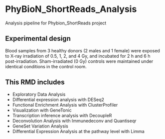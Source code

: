 # PhyBioN_ShortReads_Analysis
Analysis pipeline for Phybion_ShortReads project
## Experimental design

Blood samples from 3 healthy donors (2 males and 1 female) were exposed to X-ray irradiation of 0.5, 1, 2, and 4 Gy, and incubated for 2 h and 6 h post-irradiation. Sham-irradiated (0 Gy) controls were maintained under identical conditions in the control room.

## This RMD includes
- Exploratory Data Analysis
- Differential expression analysis with DESeq2
- Functional Enrichment Analysis with ClusterProfiler
- Visualization with GeneTonic
- Transcription inference analysis with DecoupleR
- Deconvolution Analysis with Immunedeconv and Quantiseqr
- GeneSet Variation Analysis
- Differential Expression Analysis at the pathway level with Limma
